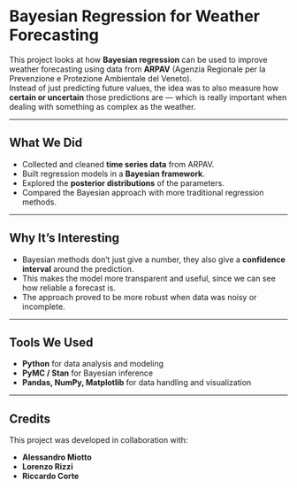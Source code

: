 # Bayesian Regression for Weather Forecasting

This project looks at how **Bayesian regression** can be used to improve weather forecasting using data from **ARPAV** (Agenzia Regionale per la Prevenzione e Protezione Ambientale del Veneto).  
Instead of just predicting future values, the idea was to also measure how **certain or uncertain** those predictions are — which is really important when dealing with something as complex as the weather.

---

## What We Did
- Collected and cleaned **time series data** from ARPAV.  
- Built regression models in a **Bayesian framework**.  
- Explored the **posterior distributions** of the parameters.  
- Compared the Bayesian approach with more traditional regression methods.  

---

## Why It’s Interesting
- Bayesian methods don’t just give a number, they also give a **confidence interval** around the prediction.  
- This makes the model more transparent and useful, since we can see how reliable a forecast is.  
- The approach proved to be more robust when data was noisy or incomplete.  

---

## Tools We Used
- **Python** for data analysis and modeling  
- **PyMC / Stan** for Bayesian inference  
- **Pandas, NumPy, Matplotlib** for data handling and visualization  

---

## Credits
This project was developed in collaboration with:  
- **Alessandro Miotto**  
- **Lorenzo Rizzi**  
- **Riccardo Corte**  




